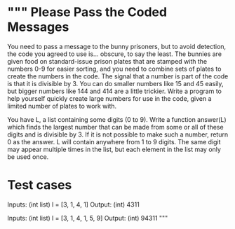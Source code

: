 """
Please Pass the Coded Messages
==============================

You need to pass a message to the bunny prisoners, but to avoid detection, the code you agreed to use is... obscure, to say the least. 
The bunnies are given food on standard-issue prison plates that are stamped with the numbers 0-9 for easier sorting, and you need to 
combine sets of plates to create the numbers in the code. The signal that a number is part of the code is that it is divisible by 3. 
You can do smaller numbers like 15 and 45 easily, but bigger numbers like 144 and 414 are a little trickier. Write a program to help 
yourself quickly create large numbers for use in the code, given a limited number of plates to work with.

You have L, a list containing some digits (0 to 9). Write a function answer(L) which finds the largest number that can be made from some 
or all of these digits and is divisible by 3. If it is not possible to make such a number, return 0 as the answer. L will contain anywhere 
from 1 to 9 digits.  The same digit may appear multiple times in the list, but each element in the list may only be used once.

Test cases
==========

Inputs:
    (int list) l = [3, 1, 4, 1]
Output:
    (int) 4311

Inputs:
    (int list) l = [3, 1, 4, 1, 5, 9]
Output:
    (int) 94311
"""
